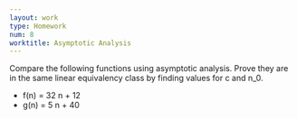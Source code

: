 ```yaml
---
layout: work
type: Homework
num: 8
worktitle: Asymptotic Analysis
---
```


Compare the following functions using asymptotic analysis. Prove they are
in the same linear equivalency class by finding values for c and n_0.

* f(n) = 32 n + 12
* g(n) = 5 n + 40
